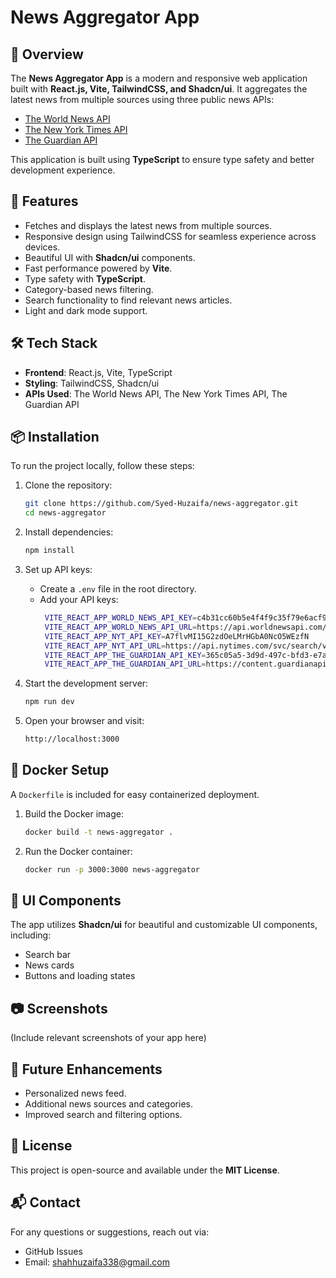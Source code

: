 # News Aggregator App

## 📰 Overview
The **News Aggregator App** is a modern and responsive web application built with **React.js, Vite, TailwindCSS, and Shadcn/ui**. It aggregates the latest news from multiple sources using three public news APIs:

- [The World News API](https://theworldnewsapi.com/)
- [The New York Times API](https://developer.nytimes.com/)
- [The Guardian API](https://open-platform.theguardian.com/)

This application is built using **TypeScript** to ensure type safety and better development experience.

## 🚀 Features
- Fetches and displays the latest news from multiple sources.
- Responsive design using TailwindCSS for seamless experience across devices.
- Beautiful UI with **Shadcn/ui** components.
- Fast performance powered by **Vite**.
- Type safety with **TypeScript**.
- Category-based news filtering.
- Search functionality to find relevant news articles.
- Light and dark mode support.

## 🛠️ Tech Stack
- **Frontend**: React.js, Vite, TypeScript
- **Styling**: TailwindCSS, Shadcn/ui
- **APIs Used**: The World News API, The New York Times API, The Guardian API

## 📦 Installation
To run the project locally, follow these steps:

1. Clone the repository:
   ```sh
   git clone https://github.com/Syed-Huzaifa/news-aggregator.git
   cd news-aggregator
   ```

2. Install dependencies:
   ```sh
   npm install
   ```

3. Set up API keys:
   - Create a `.env` file in the root directory.
   - Add your API keys:
     ```sh
      VITE_REACT_APP_WORLD_NEWS_API_KEY=c4b31cc60b5e4f4f9c35f79e6acf9552
      VITE_REACT_APP_WORLD_NEWS_API_URL=https://api.worldnewsapi.com/search-news
      VITE_REACT_APP_NYT_API_KEY=A7flvMI15G2zdOeLMrHGbA0NcO5WEzfN
      VITE_REACT_APP_NYT_API_URL=https://api.nytimes.com/svc/search/v2/articlesearch.json
      VITE_REACT_APP_THE_GUARDIAN_API_KEY=365c05a5-3d9d-497c-bfd3-e7a9d9a9465c
      VITE_REACT_APP_THE_GUARDIAN_API_URL=https://content.guardianapis.com/search
     ```

4. Start the development server:
   ```sh
   npm run dev
   ```

5. Open your browser and visit:
   ```sh
   http://localhost:3000
   ```

## 🐳 Docker Setup
A `Dockerfile` is included for easy containerized deployment.

1. Build the Docker image:
   ```sh
   docker build -t news-aggregator .
   ```

2. Run the Docker container:
   ```sh
   docker run -p 3000:3000 news-aggregator
   ```

## 🎨 UI Components
The app utilizes **Shadcn/ui** for beautiful and customizable UI components, including:
- Search bar
- News cards
- Buttons and loading states

## 📷 Screenshots
(Include relevant screenshots of your app here)

## 📌 Future Enhancements
- Personalized news feed.
- Additional news sources and categories.
- Improved search and filtering options.

## 📝 License
This project is open-source and available under the **MIT License**.

## 📬 Contact
For any questions or suggestions, reach out via:
- GitHub Issues
- Email: shahhuzaifa338@gmail.com
